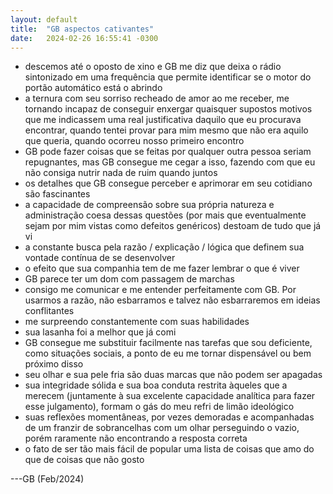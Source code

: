 ```yaml
---
layout: default
title:  "GB aspectos cativantes"
date:   2024-02-26 16:55:41 -0300
---
```

  
  
  
- descemos até o oposto de xino e GB me diz que deixa o rádio sintonizado em uma frequência que permite identificar se o motor do portão automático está o abrindo 
- a ternura com seu sorriso recheado de amor ao me receber, me tornando incapaz de conseguir enxergar quaisquer supostos motivos que me indicassem uma real justificativa daquilo que eu procurava encontrar, quando tentei provar para mim mesmo que não era aquilo que queria, quando ocorreu nosso primeiro encontro 
- GB pode fazer coisas que se feitas por qualquer outra pessoa seriam repugnantes, mas GB consegue me cegar a isso, fazendo com que eu não consiga nutrir nada de ruim quando juntos 
- os detalhes que GB consegue perceber e aprimorar em seu cotidiano são fascinantes 
- a capacidade de compreensão sobre sua própria natureza e administração coesa dessas questões (por mais que eventualmente sejam por mim vistas como defeitos genéricos) destoam de tudo que já vi 
- a constante busca pela razão / explicação / lógica que definem sua vontade contínua de se desenvolver 
- o efeito que sua companhia tem de me fazer lembrar o que é viver 
- GB parece ter um dom com passagem de marchas 
- consigo me comunicar e me entender perfeitamente com GB. Por usarmos a razão, não esbarramos e talvez não esbarraremos em ideias conflitantes 
- me surpreendo constantemente com suas habilidades 
- sua lasanha foi a melhor que já comi 
- GB consegue me substituir facilmente nas tarefas que sou deficiente, como situações sociais, a ponto de eu me tornar dispensável ou bem próximo disso 
- seu olhar e sua pele fria são duas marcas que não podem ser apagadas 
- sua integridade sólida e sua boa conduta restrita àqueles que a merecem (juntamente à sua excelente capacidade analítica para fazer esse julgamento), formam o gás do meu refri de limão ideológico 
- suas reflexões momentâneas, por vezes demoradas e acompanhadas de um franzir de sobrancelhas com um olhar perseguindo o vazio, porém raramente não encontrando a resposta correta 
- o fato de ser tão mais fácil de popular uma lista de coisas que amo do que de coisas que não gosto

---GB (Feb/2024)
